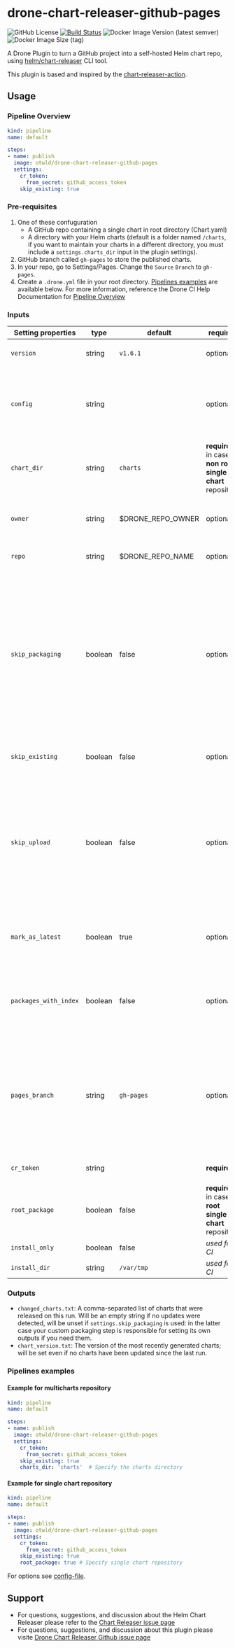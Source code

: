 # drone-chart-releaser-github-pages
![GitHub License](https://img.shields.io/github/license/otwld/drone-chart-releaser-github-pages)
[![Build Status](https://drone.outworld.fr/api/badges/otwld/drone-chart-releaser-github-pages/status.svg)](https://drone.outworld.fr/otwld/drone-chart-releaser-github-pages)
![Docker Image Version (latest semver)](https://img.shields.io/docker/v/otwld/drone-chart-releaser-github-pages?label=docker%20image)
![Docker Image Size (tag)](https://img.shields.io/docker/image-size/otwld/drone-chart-releaser-github-pages/latest)


A Drone Plugin to turn a GitHub project into a self-hosted Helm chart repo, using [helm/chart-releaser](https://github.com/helm/chart-releaser) CLI tool.

This plugin is based and inspired by the [chart-releaser-action](https://github.com/helm/chart-releaser-action).

## Usage

### Pipeline Overview
```yaml
kind: pipeline
name: default

steps:
- name: publish
  image: otwld/drone-chart-releaser-github-pages
  settings:
    cr_token:
      from_secret: github_access_token
    skip_existing: true
```
### Pre-requisites

1. One of these confuguration
    - A GitHub repo containing a single chart in root directory (Chart.yaml) 
    - A directory with your Helm charts (default is a folder named `/charts`, if you want to
       maintain your charts in a different directory, you must include a `settings.charts_dir` input in the plugin settings).
2. GitHub branch called `gh-pages` to store the published charts.
3. In your repo, go to Settings/Pages. Change the `Source` `Branch` to `gh-pages`.
4. Create a `.drone.yml` file in your root directory. [Pipelines examples](#example-pipeline) are available below.
   For more information, reference the Drone CI Help Documentation for [Pipeline Overview](https://docs.drone.io/pipeline/overview/)

### Inputs

| Setting properties | type   | default           | required                                                 | description                                                                                                                                                                                                                   |
|--------------------|--------|-------------------|----------------------------------------------------------|-------------------------------------------------------------------------------------------------------------------------------------------------------------------------------------------------------------------------------|
| `version`          | string | `v1.6.1`          | optional                                                 | The chart-releaser version to use                                                                                                                                                                                             |
| `config`           | string | ` `               | optional                                                 | Config file for chart-releaser. For more information on the config file, see the [documentation](https://github.com/helm/chart-releaser#config-file)                                                                          |  
| `chart_dir`        | string | `charts`          | **required** in case of **non root single chart** repository | The charts directory                                                                                                                                                                                                          |
| `owner` | string | $DRONE_REPO_OWNER | optional                                                 | The owner's name repository used for chart-releaser                                                                                                                                                                           |                                                                                                        |
| `repo`  | string | $DRONE_REPO_NAME  | optional                                                 | The repository name used for chart-releaser                                                                                                                                                                                   |   
| `skip_packaging` | boolean | false             | optional                                                 | Skip the packaging step. This allows you to do more advanced packaging of your charts (for example, with the `helm package` command) before this action runs. This action will only handle the indexing and publishing steps. 
| `skip_existing` | boolean | false             | optional                                                 | Skip package upload if release/tag already exists                                                                                                                                                                             |
| `skip_upload` | boolean | false             | optional                                                 | Skip the upload step. This allows you to do more advanced uploading of your charts (for exemple with OCI based repositories) which doen't require the `index.yaml`.                                                           |
| `mark_as_latest` | boolean | true              | optional                                                 | When you set this to `false`, it will mark the created GitHub release not as 'latest'.                                                                                                                                        |
| `packages_with_index` | boolean | false             | optional                                                 | When you set this to `true`, it will upload chart packages directly into publishing branch.                                                                                                                                   |
| `pages_branch` | string | `gh-pages`        | optional                                                 | Name of the branch to be used to push the index and artifacts. (default to: gh-pages but it is not set in the action it is a default value for the chart-releaser binary)                                                     |
| `cr_token` | string | ` `               | **required**                                             | The GitHub token of this repository                                                                                                                                                                                           |
| `root_package` | boolean | false             | **required**   in case of **root single chart** repository                                         | In case single chart chart in root repository, set it to true                                                                                                                                                                 |
| `install_only` | boolean | false             | _used for CI_                                            | This is used for the CI.                                                                                                                                                                                                      |
| `install_dir` | string | `/var/tmp`        | _used for CI_                                            | This is used for the CI.   


### Outputs

- `changed_charts.txt`: A comma-separated list of charts that were released on this run. Will be an empty string if no updates were detected, will be unset if `settings.skip_packaging` is used: in the latter case your custom packaging step is responsible for setting its own outputs if you need them.
- `chart_version.txt`: The version of the most recently generated charts; will be set even if no charts have been updated since the last run.


### Pipelines examples

#### Example for multicharts repository
```yaml
kind: pipeline
name: default

steps:
- name: publish
  image: otwld/drone-chart-releaser-github-pages
  settings:
    cr_token:
      from_secret: github_access_token
    skip_existing: true
    charts_dir: 'charts'  # Specify the charts directory
```
#### Example for single chart repository
```yaml
kind: pipeline
name: default

steps:
- name: publish
  image: otwld/drone-chart-releaser-github-pages
  settings:
    cr_token:
      from_secret: github_access_token
    skip_existing: true 
    root_package: true # Specify single chart repository
```

For options see [config-file](https://github.com/helm/chart-releaser#config-file).


## Support

- For questions, suggestions, and discussion about the Helm Chart Releaser please refer to the [Chart Releaser issue page](https://github.com/helm/chart-releaser/issues)
- For questions, suggestions, and discussion about this plugin please visite [Drone Chart Releaser Github issue page](https://github.com/otwld/drone-chart-releaser-github-pages/issues)